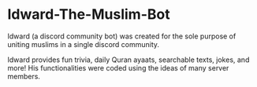 # Idward-The-Muslim-Bot

Idward (a discord community bot) was created for the sole purpose of uniting muslims in a single discord community.

Idward provides fun trivia, daily Quran ayaats, searchable texts, jokes, and more! His functionalities were coded using the ideas of many server members.

